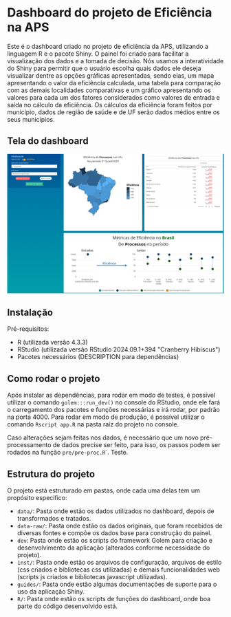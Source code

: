 # Dashboard do projeto de Eficiência na APS

Este é o dashboard criado no projeto de eficiência da APS, utilizando a linguagem R e o pacote Shiny. O painel foi criado para facilitar a visualização dos dados e a tomada de decisão. Nós usamos a interatividade do Shiny para permitir que o usuário escolha quais dados ele deseja visualizar dentre as opções gráficas apresentadas, sendo elas, um mapa apresentando o valor da eficiência calculada, uma tabela para comparação com as demais localidades comparativas e um gráfico apresentando os valores para cada um dos fatores considerados como valores de entrada e saída no cálculo da eficiência. Os cálculos da eficiência foram feitos por município, dados de região de saúde e de UF serão dados médios entre os seus municípios.

## Tela do dashboard

![Tela do dashboard](inst/imgs/tela_apresentacao_dashboard.png)

## Instalação

Pré-requisitos:

-   R (utilizada versão 4.3.3)
-   RStudio (utilizada versão RStudio 2024.09.1+394 "Cranberry Hibiscus")
-   Pacotes necessários (DESCRIPTION para dependências)

## Como rodar o projeto

Após instalar as dependências, para rodar em modo de testes, é possível utilizar o comando `golem:::run_dev()` no console do RStudio, onde ele fará o carregamento dos pacotes e funções necessárias e irá rodar, por padrão na porta 4000. Para rodar em modo de produção, é possível utilizar o comando `Rscript app.R` na pasta raíz do projeto no console.

Caso alterações sejam feitas nos dados, é necessário que um novo pré-processamento de dados precise ser feito, para isso, os passos podem ser rodados na função `pre/pre-proc.R`\`. Teste.

## Estrutura do projeto

O projeto está estruturado em pastas, onde cada uma delas tem um propósito específico:

-   `data/`: Pasta onde estão os dados utilizados no dashboard, depois de transformados e tratados.
-   `data-raw/`: Pasta onde estão os dados originais, que foram recebidos de diversas fontes e compõe os dados base para construção do painel.
-   `dev`: Pasta onde estão os scripts do framework Golem para criação e desenvolvimento da aplicação (alterados conforme necessidade do projeto).
-   `inst/`: Pasta onde estão os arquivos de configuração, arquivos de estilo (css criados e bibliotecas css utilizadas) e demais funcionalidades web (scripts js criados e bibliotecas javascript utilizadas).
-   `guides/`: Pasta onde estão algumas documentações de suporte para o uso da aplicação Shiny.
-   `R/`: Pasta onde estão os scripts de funções do dashboard, onde boa parte do código desenvolvido está.
